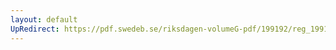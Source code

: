 ```yaml
---
layout: default
UpRedirect: https://pdf.swedeb.se/riksdagen-volumeG-pdf/199192/reg_199192/reg_199192_0485.pdf
---
```

